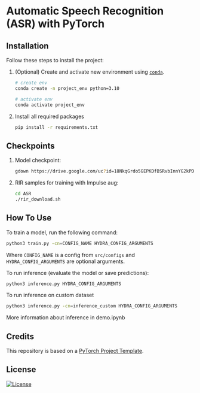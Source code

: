 # Automatic Speech Recognition (ASR) with PyTorch


## Installation

Follow these steps to install the project:

1. (Optional) Create and activate new environment using [`conda`](https://conda.io/projects/conda/en/latest/user-guide/getting-started.html).


   ```bash
   # create env
   conda create -n project_env python=3.10

   # activate env
   conda activate project_env
   ```

2. Install all required packages

   ```bash
   pip install -r requirements.txt
   ```

## Checkpoints

1. Model checkpoint:

   ```bash
   gdown https://drive.google.com/uc?id=18NkqGrdo5GEPKDfBSRvbInnYG2kPDskY -O model_best.pth
   ```

2. RIR samples for training with Impulse aug:

   ```bash
   cd ASR
   ./rir_download.sh
   ```



## How To Use

To train a model, run the following command:

```bash
python3 train.py -cn=CONFIG_NAME HYDRA_CONFIG_ARGUMENTS
```

Where `CONFIG_NAME` is a config from `src/configs` and `HYDRA_CONFIG_ARGUMENTS` are optional arguments.

To run inference (evaluate the model or save predictions):

```bash
python3 inference.py HYDRA_CONFIG_ARGUMENTS
```

To run inference on custom dataset

```bash
python3 inference.py -cn=inference_custom HYDRA_CONFIG_ARGUMENTS
```

More information about inference in demo.ipynb

## Credits

This repository is based on a [PyTorch Project Template](https://github.com/Blinorot/pytorch_project_template).

## License

[![License](https://img.shields.io/badge/license-MIT-blue.svg)](/LICENSE)
